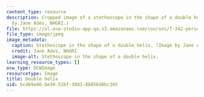 ```yaml
---
content_type: resource
description: Cropped image of a stethoscope in the shape of a double helix. (Image
  by Jane Ades, NHGRI.)
file: https://ol-ocw-studio-app-qa.s3.amazonaws.com/courses/7-342-personal-genomics-and-medicine-whats-in-your-genome-spring-2014/bcd69a868e3051bf308388856d8bc365_7-342s14-th.jpg
file_type: image/jpeg
image_metadata:
  caption: Stethoscope in the shape of a double helix. (Image by Jane Ades, [NHGRI](http://www.genome.gov).)
  credit: Jane Ades, NHGRI
  image-alt: Stethoscope in the shape of a double helix.
learning_resource_types: []
ocw_type: OCWImage
resourcetype: Image
title: Double helix
uid: bcd69a86-8e30-51bf-3083-88856d8bc365
---
```

